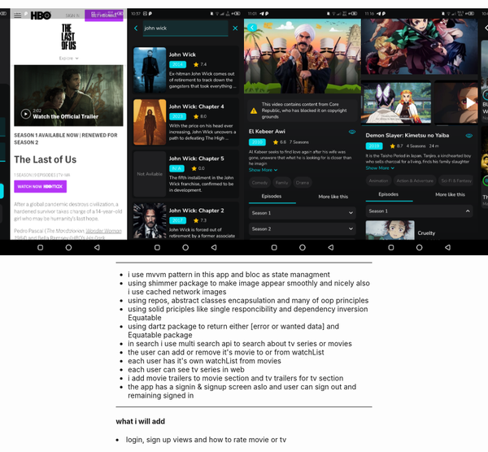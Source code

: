 <div style="display:flex; justify-content: center; align-items: center">
  <img src='demo%20screenshots/Screenshot_20230419-225242.png' width='230'/>
  <img src='demo%20screenshots/web%20preview.png' width='230'/>
  <img src='demo%20screenshots/Screenshot_20230419-223721.png' width='230'/>
  <img src='demo%20screenshots/Screenshot_20230419-230155.png' width='230'/>
  <img src='demo%20screenshots/Screenshot_20230419-231602.png' width='230'/>
  <img src='demo%20screenshots/Screenshot_20230419-224303.png' width='230'/>
</div>

<hr/>
<ul>
  <li>i use mvvm pattern in this app and bloc as state managment</li>
  <li>using shimmer package to make image appear smoothly and nicely also i use cached network images</li>
  <li>using repos, abstract classes encapsulation and many of oop principles</li>
  <li>using solid priciples like single responcibility and dependency inversion</li>Equatable
  <li>using dartz package to return either [error or wanted data] and Equatable package</li>
  <li>in search i use multi search api to search about tv series or movies</li>
  <li>the user can add or remove it's movie to or from watchList</li>
  <li>each user has it's own watchList from movies</li>
  <li>each user can see tv series in web</li>
  <li>i add movie trailers to movie section and tv trailers for tv section</li>
  <li>the app has a signin & signup screen aslo and user can sign out and remaining signed in</li>
</ul>

<hr/>
<h4>what i will add</h4>
<li>login, sign up views and how to rate movie or tv</li>
